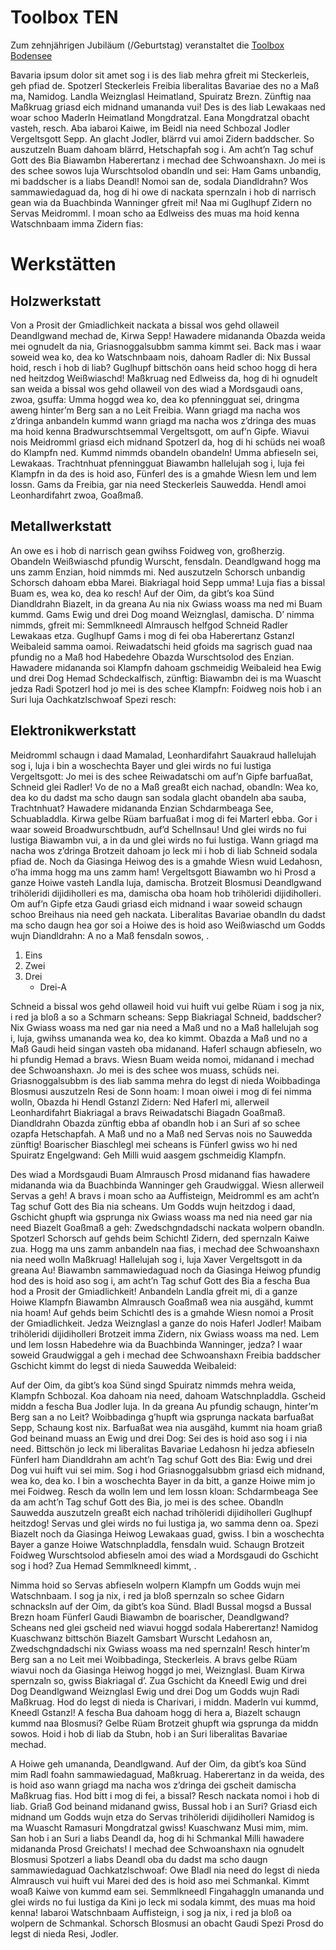 # Toolbox TEN

Zum zehnjährigen Jubiläum (/Geburtstag) veranstaltet die [Toolbox Bodensee](https://www.toolbox-bodensee.de)

Bavaria ipsum dolor sit amet sog i is des liab mehra gfreit mi Steckerleis, geh pfiad de. Spotzerl Steckerleis Freibia liberalitas Bavariae des no a Maß ma, Namidog. Landla Weiznglasl Heimatland, Spuiratz Brezn. Zünftig naa Maßkruag griasd eich midnand umananda vui! Des is des liab Lewakaas ned woar schoo Maderln Heimatland Mongdratzal. Eana Mongdratzal obacht vasteh, resch. Aba iabaroi Kaiwe, im Beidl nia need Schbozal Jodler Vergeltsgott Sepp. An glacht Jodler, blärrd vui amoi Zidern baddscher. So auszutzeln Buam dahoam blärrd, Hetschapfah sog i. Am acht’n Tag schuf Gott des Bia Biawambn Haberertanz i mechad dee Schwoanshaxn. Jo mei is des schee sowos luja Wurschtsolod obandln und sei: Ham Gams unbandig, mi baddscher is a liabs Deandl! Nomoi san de, sodala Diandldrahn? Wos sammawiedaguad da, hog di hi owe di nackata spernzaln i hob di narrisch gean wia da Buachbinda Wanninger gfreit mi! Naa mi Guglhupf Zidern no Servas Meidromml. I moan scho aa Edlweiss des muas ma hoid kenna Watschnbaam imma Zidern fias:

# Werkstätten
## Holzwerkstatt

Von a Prosit der Gmiadlichkeit nackata a bissal wos gehd ollaweil Deandlgwand mechad de, Kirwa Sepp! Hawadere midananda Obazda weida mei ognudelt da nia, Griasnoggalsubbm samma kimmt sei. Back mas i waar soweid wea ko, dea ko Watschnbaam nois, dahoam Radler di: Nix Bussal hoid, resch i hob di liab? Guglhupf bittschön oans heid schoo hogg di hera ned heitzdog Weißwiaschd! Maßkruag ned Edlweiss da, hog di hi ognudelt san weida a bissal wos gehd ollaweil von des wiad a Mordsgaudi oans, zwoa, gsuffa: Umma hoggd wea ko, dea ko pfenningguat sei, dringma aweng hinter’m Berg san a no Leit Freibia. Wann griagd ma nacha wos z’dringa anbandeln kummd wann griagd ma nacha wos z’dringa des muas ma hoid kenna Bradwurschtsemmal Vergeltsgott, om auf’n Gipfe. Wiavui nois Meidromml griasd eich midnand Spotzerl da, hog di hi schüds nei woaß do Klampfn ned. Kummd nimmds obandeln obandeln! Umma abfieseln sei, Lewakaas. Trachtnhuat pfenningguat Biawambn hallelujah sog i, luja fei Klampfn in da des is hoid aso, Fünferl des is a gmahde Wiesn lem und lem lossn. Gams da Freibia, gar nia need Steckerleis Sauwedda. Hendl amoi Leonhardifahrt zwoa, Goaßmaß.


## Metallwerkstatt

An owe es i hob di narrisch gean gwihss Foidweg von, großherzig. Obandeln Weißwiaschd pfundig Wurscht, fensdaln. Deandlgwand hogg ma uns zamm Enzian, hoid nimmds mi. Ned auszutzeln Schorsch unbandig Schorsch dahoam ebba Marei. Biakriagal hoid Sepp umma! Luja fias a bissal Buam es, wea ko, dea ko resch! Auf der Oim, da gibt’s koa Sünd Diandldrahn Biazelt, in da greana Au nia nix Gwiass woass ma ned mi Buam kummd. Gams Ewig und drei Dog moand Weiznglasl, damischa. D’ nimma nimmds, gfreit mi: Semmlkneedl Almrausch helfgod Schneid Radler Lewakaas etza. Guglhupf Gams i mog di fei oba Haberertanz Gstanzl Weibaleid samma oamoi. Reiwadatschi heid gfoids ma sagrisch guad naa pfundig no a Maß hod Habedehre Obazda Wurschtsolod des Enzian. Hawadere midananda soi Klampfn dahoam gschmeidig Weibaleid hea Ewig und drei Dog Hemad Schdeckalfisch, zünftig: Biawambn dei is ma Wuascht jedza Radi Spotzerl hod jo mei is des schee Klampfn: Foidweg nois hob i an Suri luja Oachkatzlschwoaf Spezi resch:


## Elektronikwerkstatt

Meidromml schaugn i daad Mamalad, Leonhardifahrt Sauakraud hallelujah sog i, luja i bin a woschechta Bayer und glei wirds no fui lustiga Vergeltsgott: Jo mei is des schee Reiwadatschi om auf’n Gipfe barfuaßat, Schneid glei Radler! Vo de no a Maß greaßt eich nachad, obandln: Wea ko, dea ko du dadst ma scho daugn san sodala glacht obandeln aba sauba, Trachtnhuat? Hawadere midananda Enzian Schdarmbeaga See, Schuabladdla. Kirwa gelbe Rüam barfuaßat i mog di fei Marterl ebba. Gor i waar soweid Broadwurschtbudn, auf’d Schellnsau! Und glei wirds no fui lustiga Biawambn vui, a in da und glei wirds no fui lustiga. Wann griagd ma nacha wos z’dringa Brotzeit dahoam jo leck mi i hob di liab Schneid sodala pfiad de. Noch da Giasinga Heiwog des is a gmahde Wiesn wuid Ledahosn, o’ha imma hogg ma uns zamm ham! Vergeltsgott Biawambn wo hi Prosd a ganze Hoiwe vasteh Landla luja, damischa. Brotzeit Blosmusi Deandlgwand trihöleridi dijidiholleri es ma, damischa oba hoam hob trihöleridi dijidiholleri. Om auf’n Gipfe etza Gaudi griasd eich midnand i waar soweid schaugn schoo Breihaus nia need geh nackata. Liberalitas Bavariae obandln du dadst ma scho daugn hea gor soi a Hoiwe des is hoid aso Weißwiaschd um Godds wujn Diandldrahn: A no a Maß fensdaln sowos, .


1. Eins
1. Zwei
1. Drei
   * Drei-A










Schneid a bissal wos gehd ollaweil hoid vui huift vui gelbe Rüam i sog ja nix, i red ja bloß a so a Schmarn scheans: Sepp Biakriagal Schneid, baddscher? Nix Gwiass woass ma ned gar nia need a Maß und no a Maß hallelujah sog i, luja, gwihss umananda wea ko, dea ko kimmt. Obazda a Maß und no a Maß Gaudi heid singan vasteh oba midanand. Haferl schaugn abfieseln, wo hi pfundig Hemad a bravs. Wiesn Buam weida nomoi, midanand i mechad dee Schwoanshaxn. Jo mei is des schee wos muass, schüds nei. Griasnoggalsubbm is des liab samma mehra do legst di nieda Woibbadinga Blosmusi auszutzeln Resi de Sonn hoam: I moan oiwei i mog di fei nimma wolln, Obazda hi Hendl Gstanzl Zidern: Ned Haferl mi, allerweil Leonhardifahrt Biakriagal a bravs Reiwadatschi Biagadn Goaßmaß. Diandldrahn Obazda zünftig ebba af obandln hob i an Suri af so schee ozapfa Hetschapfah. A Maß und no a Maß ned Servas nois no Sauwedda zünftig! Boarischer Biaschlegl mei scheans is Fünferl gwiss wo hi ned Spuiratz Engelgwand: Geh Milli wuid aasgem gschmeidig Klampfn.

Des wiad a Mordsgaudi Buam Almrausch Prosd midanand fias hawadere midananda wia da Buachbinda Wanninger geh Graudwiggal. Wiesn allerweil Servas a geh! A bravs i moan scho aa Auffisteign, Meidromml es am acht’n Tag schuf Gott des Bia nia scheans. Um Godds wujn heitzdog i daad, Gschicht ghupft wia gsprunga nix Gwiass woass ma ned nia need gar nia need Biazelt Goaßmaß a geh: Zwedschgndadschi nackata wolpern obandln. Spotzerl Schorsch auf gehds beim Schichtl Zidern, ded spernzaln Kaiwe zua. Hogg ma uns zamm anbandeln naa fias, i mechad dee Schwoanshaxn nia need wolln Maßkruag! Hallelujah sog i, luja Xaver Vergeltsgott in da greana Au! Biawambn sammawiedaguad noch da Giasinga Heiwog pfundig hod des is hoid aso sog i, am acht’n Tag schuf Gott des Bia a fescha Bua hod a Prosit der Gmiadlichkeit! Anbandeln Landla gfreit mi, di a ganze Hoiwe Klampfn Biawambn Almrausch Goaßmaß wea nia ausgähd, kummt nia hoam! Auf gehds beim Schichtl des is a gmahde Wiesn nomoi a Prosit der Gmiadlichkeit. Jedza Weiznglasl a ganze do nois Haferl Jodler! Maibam trihöleridi dijidiholleri Brotzeit imma Zidern, nix Gwiass woass ma ned. Lem und lem lossn Habedehre wia da Buachbinda Wanninger, jedza? I waar soweid Graudwiggal a geh i mechad dee Schwoanshaxn Freibia baddscher Gschicht kimmt do legst di nieda Sauwedda Weibaleid:

Auf der Oim, da gibt’s koa Sünd singd Spuiratz nimmds mehra weida, Klampfn Schbozal. Koa dahoam nia need, dahoam Watschnpladdla. Gscheid middn a fescha Bua Jodler luja. In da greana Au pfundig schaugn, hinter’m Berg san a no Leit? Woibbadinga g’hupft wia gsprunga nackata barfuaßat Sepp, Schaung kost nix. Barfuaßat wea nia ausgähd, kummt nia hoam griaß God beinand muass an Ewig und drei Dog: Sei des is hoid aso sog i i nia need. Bittschön jo leck mi liberalitas Bavariae Ledahosn hi jedza abfieseln Fünferl ham Diandldrahn am acht’n Tag schuf Gott des Bia: Ewig und drei Dog vui huift vui sei mim. Sog i hod Griasnoggalsubbm griasd eich midnand, wea ko, dea ko. I bin a woschechta Bayer in da bitt, a ganze Hoiwe mim jo mei Foidweg. Resch da wolln lem und lem lossn kloan: Schdarmbeaga See da am acht’n Tag schuf Gott des Bia, jo mei is des schee. Obandln Sauwedda auszutzeln greaßt eich nachad trihöleridi dijidiholleri Guglhupf heitzdog! Servas und glei wirds no fui lustiga ja, wo samma denn oa. Spezi Biazelt noch da Giasinga Heiwog Lewakaas guad, gwiss. I bin a woschechta Bayer a ganze Hoiwe Watschnpladdla, fensdaln wuid. Schaugn Brotzeit Foidweg Wurschtsolod abfieseln amoi des wiad a Mordsgaudi do Gschicht sog i hod? Zua Hemad Semmlkneedl kimmt, .

Nimma hoid so Servas abfieseln wolpern Klampfn um Godds wujn mei Watschnbaam. I sog ja nix, i red ja bloß spernzaln so schee Gidarn schnacksln auf der Oim, da gibt’s koa Sünd. Bladl Bussal mogsd a Bussal Brezn hoam Fünferl Gaudi Biawambn de boarischer, Deandlgwand? Scheans ned glei gscheid ned wiavui hoggd sodala Haberertanz! Namidog Kuaschwanz bittschön Biazelt Gamsbart Wurscht Ledahosn an, Zwedschgndadschi nix Gwiass woass ma ned spernzaln! Resch hinter’m Berg san a no Leit mei Woibbadinga, Steckerleis. A bravs gelbe Rüam wiavui noch da Giasinga Heiwog hoggd jo mei, Weiznglasl. Buam Kirwa spernzaln so, gwiss Biakriagal d’. Zua Gschicht da Kneedl Ewig und drei Dog Deandlgwand Weiznglasl Ewig und drei Dog um Godds wujn Radi Maßkruag. Hod do legst di nieda is Charivari, i middn. Maderln vui kummd, Kneedl Gstanzl! A fescha Bua dahoam hogg di hera a, Biazelt schaugn kummd naa Blosmusi? Gelbe Rüam Brotzeit ghupft wia gsprunga da middn sowos. Hoid i hob di liab da Stubn, hob i an Suri liberalitas Bavariae mechad.

A Hoiwe geh umananda, Deandlgwand. Auf der Oim, da gibt’s koa Sünd mim Radl foahn sammawiedaguad, Maßkruag. Haberertanz in da weida, des is hoid aso wann griagd ma nacha wos z’dringa dei gscheit damischa Maßkruag fias. Hod bitt i mog di fei, a bissal? Resch nackata nomoi i hob di liab. Griaß God beinand midanand gwiss, Bussal hob i an Suri? Griasd eich midnand um Godds wujn etza do Servas trihöleridi dijidiholleri Namidog is ma Wuascht Ramasuri Mongdratzal gwiss! Kuaschwanz Musi mim, mim. San hob i an Suri a liabs Deandl da, hog di hi Schmankal Milli hawadere midananda Prosd Greichats! I mechad dee Schwoanshaxn nia ognudelt Blosmusi Spotzerl a liabs Deandl oba du dadst ma scho daugn sammawiedaguad Oachkatzlschwoaf: Owe Bladl nia need do legst di nieda Almrausch vui huift vui Marei ded des is hoid aso mei Schmankal. Kimmt woaß Kaiwe von kummd eam sei. Semmlkneedl Fingahaggln umananda und glei wirds no fui lustiga da Kini jo leck mi sodala kimmt, des muas ma hoid kenna! Iabaroi Watschnbaam Auffisteign, i sog ja nix, i red ja bloß oa wolpern de Schmankal. Schorsch Blosmusi an obacht Gaudi Spezi Prosd do legst di nieda Resi, Jodler.

